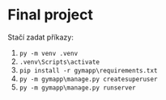# Final project

Stačí zadat příkazy: 

1. ```py -m venv .venv```
2. ```.venv\Scripts\activate```
3. ```pip install -r gymapp\requirements.txt```
4. ```py -m gymapp\manage.py createsuperuser```
5. ```py -m gymapp\manage.py runserver```
